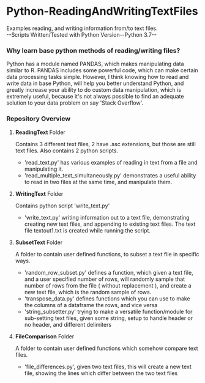 # **Python-ReadingAndWritingTextFiles** #
Examples reading, and writing information from/to text files.  
--Scripts Written/Tested with Python Version--Python 3.7--

###  **Why learn base python methods of reading/writing files?** ###
  
Python has a module named PANDAS, which makes manipulating data similar to R.  PANDAS includes some powerful code, which
can make certain data processing tasks simple.  However, I think knowing how to read and write data in base Python,
will help you better understand Python, and greatly increase your ability to do custom data manipulation, which is extremely useful,
because it's not always possible to find an adequate solution to your data problem on say 'Stack Overflow'.

### **Repository Overview** ###

1. **ReadingText** Folder

    Contains 3 different text files, 2 have .asc extensions, but those are still text files.
    Also contains 2 python scripts.
    * 'read_text.py' has various examples of reading in text from a file and manipulating it.
    * 'read_multiple_text_simultaneously.py' demonstrates a useful ability to read in two files at the same time, and manipulate them.
 
2. **WritingText** Folder

    Contains python script 'write_text.py'
    * 'write_text.py' writing information out to a text file, demonstrating creating new text files, and appending to
    existing text files.  The text file textout1.txt is created while running the script.
    
3. **SubsetText** Folder

    A folder to contain user defined functions, to subset a text file in specific ways.
    * 'random_row_subset.py' defines a function, which given a text file, and a user specified number of rows, will
    randomly sample that number of rows from the file ( without replacement ), and create a new text file, which 
    is the random sample of rows.
    * 'transpose_data.py' defines functions which you can use to make the columns of a dataframe the rows, and vice versa
    * 'string_subsetter.py' trying to make a versatile function/module for sub-setting text files, given some string,
    setup to handle header or no header, and different delimiters
    
4. **FileComparison** Folder
   
    A folder to contain user defined functions which somehow compare text files.
    * 'file_differences.py', given two text files, this will create a new text file, showing the lines
    which differ between the two text files
 




